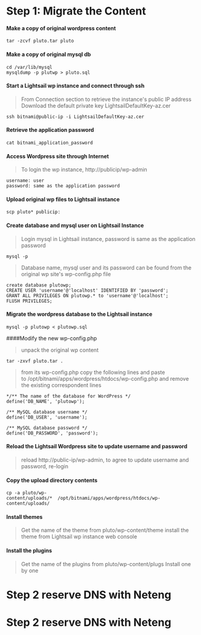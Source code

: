 # Step 1: Migrate the Content 

#### Make a copy of original wordpress content 
>
```
tar -zcvf pluto.tar pluto 
```

#### Make a copy of original mysql db 
```
cd /var/lib/mysql 
mysqldump -p plutwp > pluto.sql 
```

#### Start a Lightsail wp instance and connect through ssh 
> From Connection section to retrieve the instance's public IP address
> Download the default private key LightsailDefaultKey-az.cer 
> 
```
ssh bitnami@public-ip -i LightsailDefaultKey-az.cer 
```

#### Retrieve the application password
```
cat bitnami_application_password
```

#### Access Wordpress site through Internet 
> To login the wp instance, http://publicip/wp-admin

```
username: user
password: same as the application password 
```

#### Upload original wp files to Lightsail instance	
```
scp pluto* publicip:
```

#### Create database and mysql user on Lightsail Instance 	
> Login mysql in Lightsail instance, password is same as the application password

```
mysql -p 
```

> Database name, mysql user and its password can be found from the original wp site's wp-config.php file 

```
create database plutowp;
CREATE USER 'username'@'localhost' IDENTIFIED BY 'password';
GRANT ALL PRIVILEGES ON plutowp.* to 'username'@'localhost';
FLUSH PRIVILEGES;
```

#### Migrate the wordpress database to the Lightsail instance 	
```
mysql -p plutowp < plutowp.sql 
```

####Modify the new wp-config.php	
> unpack the original wp content

```
tar -zxvf pluto.tar . 
```

> from its wp-config.php copy the following lines and paste to /opt/bitnami/apps/wordpress/htdocs/wp-config.php and remove the existing correspondent lines  

```
*/** The name of the database for WordPress */
define('DB_NAME', 'plutowp');

/** MySQL database username */
define('DB_USER', 'username');

/** MySQL database password */
define('DB_PASSWORD', 'password'); 
```

#### Reload the Lightsail Wordpress site to update username and password	
> reload http://public-ip/wp-admin, to agree to update username and password, re-login 

#### Copy the upload directory contents 	
```
cp -a pluto/wp-content/uploads/*  /opt/bitnami/apps/wordpress/htdocs/wp-content/uploads/
```

#### Install themes 	
> Get the name of the theme from pluto/wp-content/theme
> install the theme from Lightsail wp instance web console

#### Install the plugins 	
> Get the name of the plugins from pluto/wp-content/plugs
> Install one by one 

# Step 2 reserve DNS with Neteng

# Step 2 reserve DNS with Neteng

